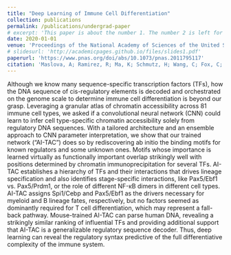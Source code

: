 ```yaml
---
title: "Deep Learning of Immune Cell Differentiation"
collection: publications
permalink: /publications/undergrad-paper
# excerpt: 'This paper is about the number 1. The number 2 is left for future work.'
date: 2020-01-01
venue: 'Proceedings of the National Academy of Sciences of the United States of America'
# slidesurl: 'http://academicpages.github.io/files/slides1.pdf'
paperurl: 'https://www.pnas.org/doi/abs/10.1073/pnas.2011795117'
citation: 'Maslova, A; Ramirez, R; Ma, K; Schmutz, H; Wang, C; Fox, C; Ng, B; Benoist, C; Mostafavi, S; The Immunological Genome Project. "Deep Learning of Immune Cell Differentiation". Proceedings of the National Academy of Sciences of the United States of America, 2020'
---
```


Although we know many sequence-specific transcription factors (TFs), how the DNA sequence of cis-regulatory elements is decoded and orchestrated on the genome scale to determine immune cell differentiation is beyond our grasp. Leveraging a granular atlas of chromatin accessibility across 81 immune cell types, we asked if a convolutional neural network (CNN) could learn to infer cell type-specific chromatin accessibility solely from regulatory DNA sequences. With a tailored architecture and an ensemble approach to CNN parameter interpretation, we show that our trained network (“AI-TAC”) does so by rediscovering ab initio the binding motifs for known regulators and some unknown ones. Motifs whose importance is learned virtually as functionally important overlap strikingly well with positions determined by chromatin immunoprecipitation for several TFs. AI-TAC establishes a hierarchy of TFs and their interactions that drives lineage specification and also identifies stage-specific interactions, like Pax5/Ebf1 vs. Pax5/Prdm1, or the role of different NF-κB dimers in different cell types. AI-TAC assigns Spi1/Cebp and Pax5/Ebf1 as the drivers necessary for myeloid and B lineage fates, respectively, but no factors seemed as dominantly required for T cell differentiation, which may represent a fall-back pathway. Mouse-trained AI-TAC can parse human DNA, revealing a strikingly similar ranking of influential TFs and providing additional support that AI-TAC is a generalizable regulatory sequence decoder. Thus, deep learning can reveal the regulatory syntax predictive of the full differentiative complexity of the immune system.